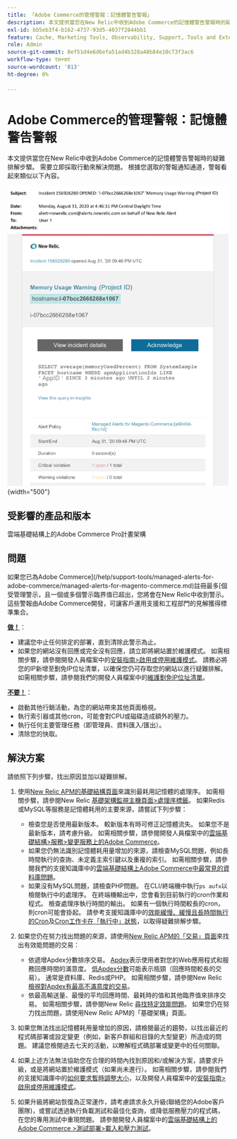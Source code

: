 ```yaml
---
title: 「Adobe Commerce的管理警報：記憶體警告警報」
description: 本文提供當您在New Relic中收到Adobe Commerce的記憶體警告警報時的疑難排解步驟。 需要立即採取行動來解決問題。 根據您選取的警報通知通道，警報看起來類似以下內容。
exl-id: bb5eb3f4-b162-4737-93d5-4037f2844bb1
feature: Cache, Marketing Tools, Observability, Support, Tools and External Services
role: Admin
source-git-commit: 8ef51d4e6d6efa51ad4b328a48b84e10c73f3ac6
workflow-type: tm+mt
source-wordcount: '813'
ht-degree: 0%

---
```


# Adobe Commerce的管理警報：記憶體警告警報

本文提供當您在New Relic中收到Adobe Commerce的記憶體警告警報時的疑難排解步驟。 需要立即採取行動來解決問題。 根據您選取的警報通知通道，警報看起來類似以下內容。

![記憶體警告](assets/memory-warning-magento-managed.png){width="500"}

## 受影響的產品和版本

雲端基礎結構上的Adobe Commerce Pro計畫架構

## 問題

如果您已為Adobe Commerce](/help/support-tools/managed-alerts-for-adobe-commerce/managed-alerts-for-magento-commerce.md)註冊最多[個受管理警示，且一個或多個警示臨界值已超出，您將會在New Relic中收到警示。 這些警報由Adobe Commerce開發，可讓客戶運用支援和工程部門的見解獲得標準集合。

<u>**做！**</u>：

* 建議您中止任何排定的部署，直到清除此警示為止。
* 如果您的網站沒有回應或完全沒有回應，請立即將網站置於維護模式。 如需相關步驟，請參閱開發人員檔案中的[安裝指南>啟用或停用維護模式](https://devdocs.magento.com/guides/v2.4/install-gde/install/cli/install-cli-subcommands-maint.html?itm_source=devdocs&amp;itm_medium=search_page&amp;itm_campaign=federated_search&amp;itm_term=mainten)。 請務必將您的IP新增至劐免IP位址清單，以確保您仍可存取您的網站以進行疑難排解。 如需相關步驟，請參閱我們的開發人員檔案中的[維護劐免IP位址清單](https://devdocs.magento.com/guides/v2.4/install-gde/install/cli/install-cli-subcommands-maint.html?itm_source=devdocs&amp;itm_medium=search_page&amp;itm_campaign=federated_search&amp;itm_term=mainten#instgde-cli-maint-exempt)。

<u>**不要！**</u>：

* 啟動其他行銷活動，為您的網站帶來其他頁面檢視。
* 執行索引器或其他cron，可能會對CPU或磁碟造成額外的壓力。
* 執行任何主要管理任務（即管理員、資料匯入/匯出）。
* 清除您的快取。

## 解決方案

請依照下列步驟，找出原因並加以疑難排解。

1. 使用[New Relic APM的基礎結構頁面](https://docs.newrelic.com/docs/infrastructure/infrastructure-ui-pages/infra-hosts-ui-page/)來識別最耗用記憶體的處理序。 如需相關步驟，請參閱New Relic [基礎架構監視主機頁面>處理序標籤](https://docs.newrelic.com/docs/infrastructure/infrastructure-ui-pages/infra-hosts-ui-page/#processes)。 如果Redis或MySQL等服務是記憶體耗用的主要來源，請嘗試下列步驟：

   * 檢查您是否使用最新版本。 較新版本有時可修正記憶體流失。 如果您不是最新版本，請考慮升級。 如需相關步驟，請參閱開發人員檔案中的[雲端基礎結構>服務>變更服務上的Adobe Commerce](https://experienceleague.adobe.com/docs/commerce-cloud-service/user-guide/configure/service/services-yaml.html)。
   * 如果您仍無法識別記憶體耗用量增加的來源，請檢查MySQL問題，例如長時間執行的查詢、未定義主索引鍵以及重複的索引。 如需相關步驟，請參閱我們的支援知識庫中的[雲端基礎結構上Adobe Commerce中最常見的資料庫問題](https://experienceleague.adobe.com/docs/commerce-operations/implementation-playbook/best-practices/maintenance/resolve-database-performance-issues.html)。
   * 如果沒有MySQL問題，請檢查PHP問題。 在CLI/終端機中執行`ps aufx`以檢閱執行中的處理序。 在終端機輸出中，您會看到目前執行的cron作業和程式。 檢查處理序執行時間的輸出。 如果有一個執行時間較長的cron，則cron可能會掛起。 請參考支援知識庫中的[效能緩慢、緩慢且長時間執行的Cron](/help/troubleshooting/miscellaneous/slow-performance-slow-and-long-running-crons.md)及[Cron工作卡在「執行中」狀態](/help/troubleshooting/miscellaneous/cron-job-is-stuck-in-running-status.md)，以取得疑難排解步驟。

1. 如果您仍在努力找出問題的來源，請使用[New Relic APM的「交易」頁面](https://docs.newrelic.com/docs/apm/applications-menu/monitoring/transactions-page-find-specific-performance-problems)來找出有效能問題的交易：

   * 依遞增Apdex分數排序交易。 [Apdex](https://docs.newrelic.com/docs/apm/new-relic-apm/apdex/apdex-measure-user-satisfaction)表示使用者對您的Web應用程式和服務回應時間的滿意度。 [低Apdex分數](/help/support-tools/managed-alerts-for-adobe-commerce/managed-alerts-for-magento-commerce-apdex-warning-alert.md)可能表示瓶頸（回應時間較長的交易）。 通常是資料庫、Redis或PHP。 如需相關步驟，請參閱New Relic [檢視對Apdex有最高不滿意度的交易](https://docs.newrelic.com/docs/apm/new-relic-apm/apdex/view-your-apdex-score#apdex-dissat)。
   * 依最高輸送量、最慢的平均回應時間、最耗時的值和其他臨界值來排序交易。 如需相關步驟，請參閱New Relic [尋找特定效能問題](https://docs.newrelic.com/docs/apm/applications-menu/monitoring/transactions-page-find-specific-performance-problems)。 如果您仍在努力找出問題，請使用New Relic APM的「基礎架構」頁面。

1. 如果您無法找出記憶體耗用量增加的原因，請檢閱最近的趨勢，以找出最近的程式碼部署或設定變更（例如，新客戶群組和目錄的大型變更）所造成的問題。 建議您檢閱過去七天的活動，以瞭解程式碼部署或變更中的任何關聯。

1. 如果上述方法無法協助您在合理的時間內找到原因和/或解決方案，請要求升級，或是將網站置於維護模式（如果尚未進行）。 如需相關步驟，請參閱我們的支援知識庫中的[如何要求暫時調整大小](/help/how-to/general/how-to-request-temporary-magento-upsize.md)，以及開發人員檔案中的[安裝指南>啟用或停用維護模式](https://devdocs.magento.com/guides/v2.4/install-gde/install/cli/install-cli-subcommands-maint.html?itm_source=devdocs&amp;itm_medium=search_page&amp;itm_campaign=federated_search&amp;itm_term=mainten)。

1. 如果升級將網站恢復為正常運作，請考慮請求永久升級(聯絡您的Adobe客戶團隊)，或嘗試透過執行負載測試和最佳化查詢，或降低服務壓力的程式碼，在您的專用測試中重現問題。 請參閱開發人員檔案中的[雲端基礎結構上的Adobe Commerce >測試部署>載入和壓力測試](https://devdocs.magento.com/cloud/live/stage-prod-test.html#loadtest)。
